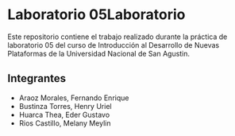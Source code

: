 # Laboratorio 05Laboratorio

Este repositorio contiene el trabajo realizado durante la práctica de
laboratorio 05 del curso de Introducción al Desarrollo de Nuevas Plataformas
de la Universidad Nacional de San Agustin.

## Integrantes

- Araoz Morales, Fernando Enrique
- Bustinza Torres, Henry Uriel
- Huarca Thea, Eder Gustavo
- Rios Castillo, Melany Meylin

